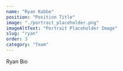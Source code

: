 ```yaml
---
name: "Ryan Kabbe"
position: "Position Title"
image: "./portrait_placeholder.png"
imageAltText: "Portrait Placeholder Image"
slug: "ryan"
order: 3
category: "Team"
---
```


Ryan Bio